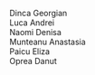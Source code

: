 Dinca Georgian <br/>
Luca Andrei <br/>
Naomi Denisa <br/>
Munteanu Anastasia <br/>
Paicu Eliza <br/>
Oprea Danut

